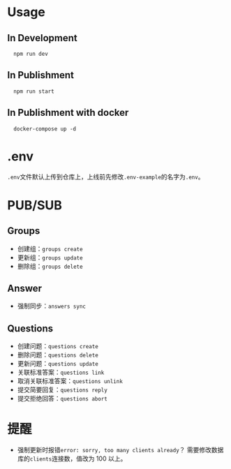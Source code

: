 # Usage

## In Development

```
  npm run dev
```

## In Publishment

```
  npm run start
```

## In Publishment with docker
```
  docker-compose up -d
```

# .env

`.env`文件默认上传到仓库上，上线前先修改`.env-example`的名字为`.env`。

# PUB/SUB

## Groups

 - 创建组：`groups create`
 - 更新组：`groups update`
 - 删除组：`groups delete`

## Answer

 - 强制同步：`answers sync`

## Questions

 - 创建问题：`questions create`
 - 删除问题：`questions delete`
 - 更新问题：`questions update`
 - 关联标准答案：`questions link`
 - 取消关联标准答案：`questions unlink`
 - 提交简要回复：`questions reply`
 - 提交拒绝回答：`questions abort`

# 提醒

  - 强制更新时报错`error: sorry, too many clients already`？
    需要修改数据库的`clients`连接数，值改为 100 以上。
